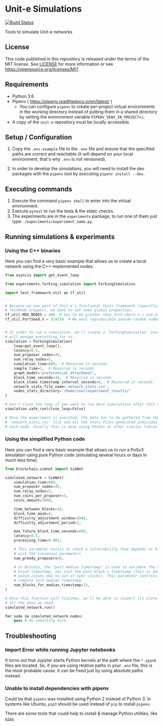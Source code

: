 # Unit-e Simulations

[![Build Status](https://travis-ci.com/dtr-org/unit-e-simulations.svg?token=1uWjuV23YgNxZQ98zqxB&branch=master)](https://travis-ci.com/dtr-org/unit-e-simulations)

Tools to simulate Unit-e networks

## License

This code published in this repository is released under the terms of the MIT
license. See [LICENSE](LICENSE) for more information or see
https://opensource.org/licenses/MIT.

## Requirements

  * Python 3.6
  * Pipenv ( https://pipenv.readthedocs.io/en/latest/ )
    * You can configure `pipenv` to create per-project virtual environments in
      the working directory instead of putting them in a shared directory by
      setting the environment variable `PIPENV_VENV_IN_PROJECT=1`.
  * A copy of the `unit-e` repository must be locally accessible.

## Setup / Configuration

1. Copy the `.env.example` file to the `.env` file and ensure that the specified
   paths are correct and reachable (it will depend on your local environment,
   that's why `.env` is not versioned).

2. In order to develop the simulations, you will need to install the dev
   packages with the `pipenv` tool by executing `pipenv install --dev`.

## Executing commands

1. Execute the command `pipenv shell` to enter into the virtual environment.
2. Execute `pytest` to run the tests & the static checks.
3. The experiments are in the `experiments` package, to run one of them just
   type `./experiments/experiment_name.py`.

## Running simulations & experiments

### Using the C++ binaries

Here you can find a very basic example that allows us to create a local network
using the C++-implemented nodes.

```python
from asyncio import get_event_loop

from experiments.forking_simulation import ForkingSimulation

import test_framework.util as tf_util


# Because we use part of Unit-e's functional tests framework (specifically the
# TestNode wrapper), we have to set some global properties.
tf_util.MAX_NODES = 500  # has to be greater than 2n+2 where n = num_nodes
tf_util.PortSeed.n = 314159  # We want reproducible pseudo-random numbers


# In order to run a simulation, we'll create a `ForkingSimulation` instance that
# will manage everything for us.
simulation = ForkingSimulation(
    loop=get_event_loop(),
    latency=0.5,
    num_proposer_nodes=45,
    num_relay_nodes=5,
    simulation_time=600,  # Measured in seconds
    sample_time=1,  # Measured in seconds
    graph_model='preferential_attachment',
    block_time_seconds=16,  # Measured in seconds
    block_stake_timestamp_interval_seconds=4,  # Measured in seconds
    network_stats_file_name='network_stats.csv',
    nodes_stats_directory='/home/user/experiment_results/'
)

# Don't close the loop if you want to run more simulations after this one
simulation.safe_run(close_loop=False)

# Once the experiment is executed, the data has to be gathered from the
# `network_stats.csv` file and all the stats files generated individually by
# each node. Usually this is done using Pandas or other similar libraries.
```

### Using the simplified Python code

Here you can find a very basic example that allows us to run a PoSv3 simulation
using pure Python code (simulating several hours or days in much less time).

```python
from blockchain.simnet import SimNet

simulated_network = SimNet(
    simulation_time=600,
    num_proposer_nodes=45,
    num_relay_nodes=5,
    num_coins_per_proposer=3,
    coins_amount=1000,

    time_between_blocks=16,
    block_time_mask=4,
    difficulty_adjustment_window=2048,
    difficulty_adjustment_period=1,

    max_future_block_time_seconds=600,
    latency=0.1,
    processing_time=0.001,

    # This parameter exists to check a vulnerability that depends on how we
    # pick the consensus parameters
    num_greedy_proposers=0,

    # In Bitcoin, the "past median timestamp" is used to validate the current's
    # block timestamp, not just the past block's timestamp (this is done to
    # avoid issues due to out-of-sync clocks). This parameter controls how to
    # compute such median timestamp.
    num_blocks_for_median_timestamp=13,
)

# Once this function call finishes, we'll be able to inspect its state to gather
# all the data we need.
simulated_network.run()

for node in simulated_network.nodes:
    pass # do something here
```

## Troubleshooting

### Import Error while running Jupyter notebooks

It turns out that Jupyter starts Python kernels at the path where the `*.ipynb`
files are located. So, if you are using relative paths in your `.env` file, this
is the most probable cause. It can be fixed just by using absolute paths
instead.

### Unable to install dependencies with pipenv

Could be that `pipenv` was installed using Python 2 instead of Python 3. In
systems like Ubuntu, `pip3` should be used instead of `pip` to install `pipenv`.

There are some tools that could help to install & manage Python utilities, like
[`pipx`](https://github.com/pipxproject/pipx).
